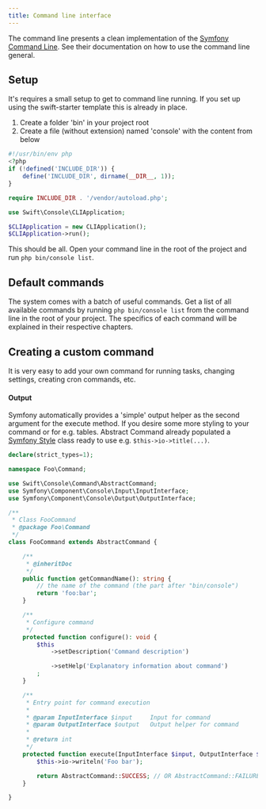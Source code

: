 ```yaml
---
title: Command line interface
---
```


The command line presents a clean implementation of the [Symfony Command Line](https://symfony.com/doc/current/components/console.html). See their documentation on how to use the command line general.

## Setup
It's requires a small setup to get to command line running. If you set up using the swift-starter template this is already in place.
1. Create a folder 'bin' in your project root
2. Create a file (without extension) named 'console' with the content from below
```php
#!/usr/bin/env php
<?php
if (!defined('INCLUDE_DIR')) {
    define('INCLUDE_DIR', dirname(__DIR__, 1));
}

require INCLUDE_DIR . '/vendor/autoload.php';

use Swift\Console\CLIApplication;

$CLIApplication = new CLIApplication();
$CLIApplication->run();
```
This should be all. Open your command line in the root of the project and run ``php bin/console list``.

## Default commands
The system comes with a batch of useful commands. Get a list of all available commands by running `php bin/console list` from the command line in the root of your project. The specifics of each command will be explained in their respective chapters.

## Creating a custom command
It is very easy to add your own command for running tasks, changing settings, creating cron commands, etc.

#### Output
Symfony automatically provides a 'simple' output helper as the second argument for the execute method. If you desire some more styling to your command or for e.g. tables. Abstract Command already populated a [Symfony Style](https://symfony.com/doc/current/console/style.html) class ready to use e.g. ``$this->io->title(...)``.

```php
declare(strict_types=1);

namespace Foo\Command;

use Swift\Console\Command\AbstractCommand;
use Symfony\Component\Console\Input\InputInterface;
use Symfony\Component\Console\Output\OutputInterface;

/**
 * Class FooCommand
 * @package Foo\Command
 */
class FooCommand extends AbstractCommand {

    /**
     * @inheritDoc
     */
    public function getCommandName(): string {
        // the name of the command (the part after "bin/console")
        return 'foo:bar';
    }

    /**
     * Configure command 
     */
    protected function configure(): void {
        $this
            ->setDescription('Command description')

            ->setHelp('Explanatory information about command')
        ;
    }

    /**
     * Entry point for command execution
     * 
     * @param InputInterface $input     Input for command
     * @param OutputInterface $output   Output helper for command
     *
     * @return int
     */
    protected function execute(InputInterface $input, OutputInterface $output): int {
        $this->io->writeln('Foo bar');

        return AbstractCommand::SUCCESS; // OR AbstractCommand::FAILURE
    }

}
```

